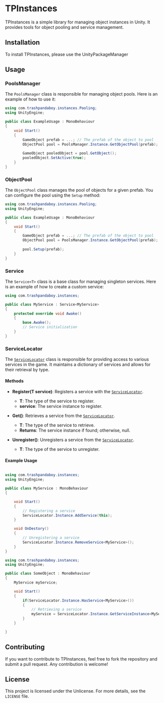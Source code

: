 # TPInstances

TPInstances is a simple library for managing object instances in Unity. It provides tools for object pooling and service management.

## Installation

To install TPInstances, please use the UnityPackageManager

## Usage

### PoolsManager

The `PoolsManager` class is responsible for managing object pools. Here is an example of how to use it:

```csharp
using com.trashpandaboy.instances.Pooling;
using UnityEngine;

public class ExampleUsage : MonoBehaviour
{
    void Start()
    {
        GameObject prefab = ...; // The prefab of the object to pool
        ObjectPool pool = PoolsManager.Instance.GetObjectPool(prefab);
        
        GameObject pooledObject = pool.GetObject();
        pooledObject.SetActive(true);
    }
}
```

### ObjectPool

The `ObjectPool` class manages the pool of objects for a given prefab. You can configure the pool using the `Setup` method:

```csharp
using com.trashpandaboy.instances.Pooling;
using UnityEngine;

public class ExampleUsage : MonoBehaviour
{
    void Start()
    {
        GameObject prefab = ...; // The prefab of the object to pool
        ObjectPool pool = PoolsManager.Instance.GetObjectPool(prefab);
        
        pool.Setup(prefab);
    }
}
```

### Service

The `Service<T>` class is a base class for managing singleton services. Here is an example of how to create a custom service:

```csharp
using com.trashpandaboy.instances;

public class MyService : Service<MyService>
{
    protected override void Awake()
    {
        base.Awake();
        // Service initialization
    }
}
```

### ServiceLocator

The [`ServiceLocator`](command:_github.copilot.openSymbolFromReferences?%5B%22%22%2C%5B%7B%22uri%22%3A%7B%22scheme%22%3A%22file%22%2C%22authority%22%3A%22%22%2C%22path%22%3A%22%2FUsers%2Fwilliamsoro%2FSource%2FTPInstances%2FRuntime%2FServiceLocator.cs%22%2C%22query%22%3A%22%22%2C%22fragment%22%3A%22%22%7D%2C%22pos%22%3A%7B%22line%22%3A13%2C%22character%22%3A17%7D%7D%5D%2C%22da13a357-69e3-42ac-a76a-61fa99ade547%22%5D "Go to definition") class is responsible for providing access to various services in the game. It maintains a dictionary of services and allows for their retrieval by type.

#### Methods

- **Register<T>(T service)**: Registers a service with the [`ServiceLocator`](command:_github.copilot.openSymbolFromReferences?%5B%22%22%2C%5B%7B%22uri%22%3A%7B%22scheme%22%3A%22file%22%2C%22authority%22%3A%22%22%2C%22path%22%3A%22%2FUsers%2Fwilliamsoro%2FSource%2FTPInstances%2FRuntime%2FServiceLocator.cs%22%2C%22query%22%3A%22%22%2C%22fragment%22%3A%22%22%7D%2C%22pos%22%3A%7B%22line%22%3A13%2C%22character%22%3A17%7D%7D%5D%2C%22da13a357-69e3-42ac-a76a-61fa99ade547%22%5D "Go to definition").
  - **T**: The type of the service to register.
  - **service**: The service instance to register.

- **Get<T>()**: Retrieves a service from the [`ServiceLocator`](command:_github.copilot.openSymbolFromReferences?%5B%22%22%2C%5B%7B%22uri%22%3A%7B%22scheme%22%3A%22file%22%2C%22authority%22%3A%22%22%2C%22path%22%3A%22%2FUsers%2Fwilliamsoro%2FSource%2FTPInstances%2FRuntime%2FServiceLocator.cs%22%2C%22query%22%3A%22%22%2C%22fragment%22%3A%22%22%7D%2C%22pos%22%3A%7B%22line%22%3A13%2C%22character%22%3A17%7D%7D%5D%2C%22da13a357-69e3-42ac-a76a-61fa99ade547%22%5D "Go to definition").
  - **T**: The type of the service to retrieve.
  - **Returns**: The service instance if found; otherwise, null.

- **Unregister<T>()**: Unregisters a service from the [`ServiceLocator`](command:_github.copilot.openSymbolFromReferences?%5B%22%22%2C%5B%7B%22uri%22%3A%7B%22scheme%22%3A%22file%22%2C%22authority%22%3A%22%22%2C%22path%22%3A%22%2FUsers%2Fwilliamsoro%2FSource%2FTPInstances%2FRuntime%2FServiceLocator.cs%22%2C%22query%22%3A%22%22%2C%22fragment%22%3A%22%22%7D%2C%22pos%22%3A%7B%22line%22%3A13%2C%22character%22%3A17%7D%7D%5D%2C%22da13a357-69e3-42ac-a76a-61fa99ade547%22%5D "Go to definition").
  - **T**: The type of the service to unregister.

#### Example Usage

```csharp

using com.trashpandaboy.instances;
using UnityEngine;

public class MyService : MonoBehaviour
{

    void Start()
    {
        // Registering a service
        ServiceLocator.Instance.AddService(this);
    }

    void OnDestory()
    {
        // Unregistering a service  
        ServiceLocator.Instance.RemoveService<MyService>();
    }
}

```

```csharp
using com.trashpandaboy.instances;
using UnityEngine;

public class SomeObject : MonoBehaviour
{
    MyService myService;

    void Start()
    {
        if(ServiceLocator.Instance.HasService<MyService>())
        {
            // Retrieving a service
            myService = ServiceLocator.Instance.GetServiceInstance<MyService>();
        }
    }

}

```


## Contributing

If you want to contribute to TPInstances, feel free to fork the repository and submit a pull request. Any contribution is welcome!

## License

This project is licensed under the Unlicense. For more details, see the `LICENSE` file.

